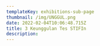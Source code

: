 ```yaml
---
templateKey: exhibitions-sub-page
thumbnail: /img/UNGGUL.png
date: 2022-02-04T10:06:48.715Z
title: 3 Keunggulan Tes STIFIn
description: 
---
```

<!-- ![clay-images-17](/img/clay-images-17.jpg)

![clay-images-15](/img/clay-images-15.jpg) -->

